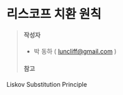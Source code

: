 ﻿# 리스코프 치환 원칙

> #### 작성자
>   - 박 동하 ( luncliff@gmail.com )
> #### 참고
>

Liskov Substitution Principle

